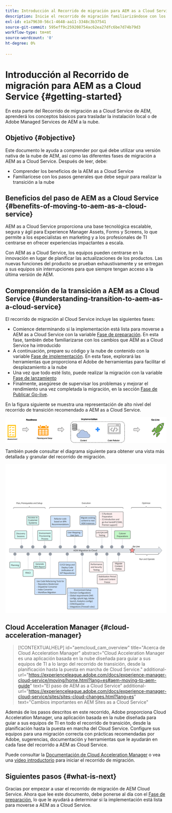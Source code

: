 ```yaml
---
title: Introducción al Recorrido de migración para AEM as a Cloud Service
description: Inicie el recorrido de migración familiarizándose con los conceptos básicos para pasar a AEM as a Cloud Service
exl-id: e1a79630-56c1-4648-aa11-3348c3b37541
source-git-commit: 595eff9c259208754ac62ea27dfc6be7d74b79d3
workflow-type: tm+mt
source-wordcount: '0'
ht-degree: 0%

---
```


# Introducción al Recorrido de migración para AEM as a Cloud Service {#getting-started}

En esta parte del Recorrido de migración as a Cloud Service de AEM, aprenderá los conceptos básicos para trasladar la instalación local o de Adobe Managed Services de AEM a la nube.

## Objetivo {#objective}

Este documento le ayuda a comprender por qué debe utilizar una versión nativa de la nube de AEM, así como las diferentes fases de migración a AEM as a Cloud Service. Después de leer, debe:

* Comprender los beneficios de la AEM as a Cloud Service
* Familiarícese con los pasos generales que debe seguir para realizar la transición a la nube

## Beneficios del paso de AEM as a Cloud Service {#benefits-of-moving-to-aem-as-a-cloud-service}

AEM as a Cloud Service proporciona una base tecnológica escalable, segura y ágil para Experience Manager Assets, Forms y Screens, lo que permite a los especialistas en marketing y a los profesionales de TI centrarse en ofrecer experiencias impactantes a escala.

Con AEM as a Cloud Service, los equipos pueden centrarse en la innovación en lugar de planificar las actualizaciones de los productos. Las nuevas funciones del producto se prueban exhaustivamente y se entregan a sus equipos sin interrupciones para que siempre tengan acceso a la última versión de AEM.

## Comprensión de la transición a AEM as a Cloud Service {#understanding-transition-to-aem-as-a-cloud-service}

El recorrido de migración al Cloud Service incluye las siguientes fases:

* Comience determinando si la implementación está lista para moverse a AEM as a Cloud Service con la variable [Fase de preparación](/help/journey-migration/readiness.md). En esta fase, también debe familiarizarse con los cambios que AEM as a Cloud Service ha introducido
* A continuación, prepare su código y la nube de contenido con la variable [Fase de implementación](/help/journey-migration/implementation.md). En esta fase, explorará las herramientas que proporciona el Adobe de herramientas para facilitar el desplazamiento a la nube
* Una vez que todo esté listo, puede realizar la migración con la variable [Fase de lanzamiento](/help/journey-migration/go-live.md)
* Finalmente, asegúrese de supervisar los problemas y mejorar el rendimiento una vez completada la migración, en la sección [Fase de Publicar Go-live](/help/journey-migration/post-go-live.md).

En la figura siguiente se muestra una representación de alto nivel del recorrido de transición recomendado a AEM as a Cloud Service.

![imagen](/help/journey-migration/assets/move-aemcloud-process.png)

También puede consultar el diagrama siguiente para obtener una vista más detallada y granular del recorrido de migración.

![imagen](/help/journey-migration/assets/migration-process.png)

## Cloud Acceleration Manager {#cloud-acceleration-manager}

>[!CONTEXTUALHELP]
>id="aemcloud_cam_overview"
>title="Acerca de Cloud Acceleration Manager"
>abstract="Cloud Acceleration Manager es una aplicación basada en la nube diseñada para guiar a sus equipos de TI a lo largo del recorrido de transición, desde la planificación hasta la puesta en marcha de Cloud Service."
>additional-url="https://experienceleague.adobe.com/docs/experience-manager-cloud-service/moving/home.html?lang=es#aem-moving-to-aem-guide" text="El paso de AEM as a Cloud Service"
>additional-url="https://experienceleague.adobe.com/docs/experience-manager-cloud-service/sites/sites-cloud-changes.html?lang=es" text="Cambios importantes en AEM Sites as a Cloud Service"

Además de los pasos descritos en este recorrido, Adobe proporciona Cloud Acceleration Manager, una aplicación basada en la nube diseñada para guiar a sus equipos de TI en todo el recorrido de transición, desde la planificación hasta la puesta en marcha del Cloud Service. Configure sus equipos para una migración correcta con prácticas recomendadas por Adobe, sugerencias, documentación y herramientas que le ayudarán en cada fase del recorrido a AEM as Cloud Service.

Puede consultar la [Documentación de Cloud Acceleration Manager](/help/journey-migration/cloud-acceleration-manager/using-cam/getting-started-cam.md) o vea una [vídeo introductorio](https://experienceleague.adobe.com/?launch=ExperienceManager-A-1-2021.1.migration&amp;recommended=ExperienceManager-A-1-2021.1.migration&amp;lang=en#dashboard/learning) para iniciar el recorrido de migración.

## Siguientes pasos {#what-is-next}

Gracias por empezar a usar el recorrido de migración de AEM Cloud Service. Ahora que lee este documento, debe ponerse al día con el [Fase de preparación](/help/journey-migration/readiness.md), lo que le ayudará a determinar si la implementación está lista para moverse a AEM as a Cloud Service.
